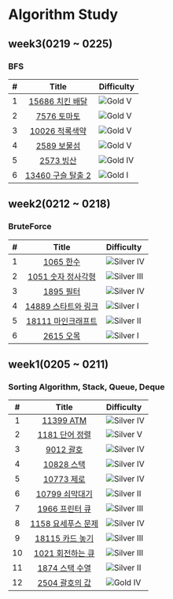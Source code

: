 # Algorithm Study

## week3(0219 ~ 0225)

### BFS

|  #  |                           Title                            | Difficulty                                                           |
| :-: | :--------------------------------------------------------: | :------------------------------------------------------------------- |
|  1  |  [15686 치킨 배달](https://www.acmicpc.net/problem/15686)  | ![Gold V](https://img.shields.io/badge/GOLD%20V-D5A11E?style=flat)   |
|  2  |    [7576 토마토](https://www.acmicpc.net/problem/7576)     | ![Gold V](https://img.shields.io/badge/GOLD%20V-D5A11E?style=flat)   |
|  3  |  [10026 적록색약](https://www.acmicpc.net/problem/10026)   | ![Gold V](https://img.shields.io/badge/GOLD%20V-D5A11E?style=flat)   |
|  4  |    [2589 보물섬](https://www.acmicpc.net/problem/2589)     | ![Gold V](https://img.shields.io/badge/GOLD%20IV-D5A11E?style=flat)  |
|  5  |     [2573 빙산](https://www.acmicpc.net/problem/2573)      | ![Gold IV](https://img.shields.io/badge/GOLD%20IV-D5A11E?style=flat) |
|  6  | [13460 구슬 탈출 2](https://www.acmicpc.net/problem/13460) | ![Gold I](https://img.shields.io/badge/GOLD%20I-D5A11E?style=flat)   |

## week2(0212 ~ 0218)

### BruteForce

|  #  |                            Title                             | Difficulty                                                                 |
| :-: | :----------------------------------------------------------: | :------------------------------------------------------------------------- |
|  1  |      [1065 한수](https://www.acmicpc.net/problem/1065)       | ![Silver IV](https://img.shields.io/badge/SILVER%20IV-A3A3A3?style=flat)   |
|  2  |  [1051 숫자 정사각형](https://www.acmicpc.net/problem/1051)  | ![Silver III](https://img.shields.io/badge/SILVER%20III-A3A3A3?style=flat) |
|  3  |      [1895 필터](https://www.acmicpc.net/problem/1895)       | ![Silver IV](https://img.shields.io/badge/SILVER%20IV-A3A3A3?style=flat)   |
|  4  | [14889 스타트와 링크](https://www.acmicpc.net/problem/14889) | ![Silver I](https://img.shields.io/badge/SILVER%20I-A3A3A3?style=flat)     |
|  5  | [18111 마인크래프트](https://www.acmicpc.net/problem/18111)  | ![Silver II](https://img.shields.io/badge/SILVER%20II-A3A3A3?style=flat)   |
|  6  |      [2615 오목](https://www.acmicpc.net/problem/2615)       | ![Silver I](https://img.shields.io/badge/SILVER%20I-A3A3A3?style=flat)     |

## week1(0205 ~ 0211)

### Sorting Algorithm, Stack, Queue, Deque

|  #  |                           Title                            | Difficulty                                                                 |
| :-: | :--------------------------------------------------------: | :------------------------------------------------------------------------- |
|  1  |     [11399 ATM](https://www.acmicpc.net/problem/11399)     | ![Silver IV](https://img.shields.io/badge/SILVER%20IV-A3A3A3?style=flat)   |
|  2  |   [1181 단어 정렬](https://www.acmicpc.net/problem/1181)   | ![Silver V](https://img.shields.io/badge/SILVER%20V-A3A3A3?style=flat)     |
|  3  |     [9012 괄호](https://www.acmicpc.net/problem/9012)      | ![Silver IV](https://img.shields.io/badge/SILVER%20IV-A3A3A3?style=flat)   |
|  4  |    [10828 스택](https://www.acmicpc.net/problem/10828)     | ![Silver IV](https://img.shields.io/badge/SILVER%20IV-A3A3A3?style=flat)   |
|  5  |    [10773 제로](https://www.acmicpc.net/problem/10773)     | ![Silver IV](https://img.shields.io/badge/SILVER%20IV-A3A3A3?style=flat)   |
|  6  |  [10799 쇠막대기](https://www.acmicpc.net/problem/10799)   | ![Silver II](https://img.shields.io/badge/SILVER%20II-A3A3A3?style=flat)   |
|  7  |   [1966 프린터 큐](https://www.acmicpc.net/problem/1966)   | ![Silver III](https://img.shields.io/badge/SILVER%20III-A3A3A3?style=flat) |
|  8  | [1158 요세푸스 문제](https://www.acmicpc.net/problem/1158) | ![Silver IV](https://img.shields.io/badge/SILVER%20IV-A3A3A3?style=flat)   |
|  9  |  [18115 카드 놓기](https://www.acmicpc.net/problem/18115)  | ![Silver III](https://img.shields.io/badge/SILVER%20III-A3A3A3?style=flat) |
| 10  |  [1021 회전하는 큐](https://www.acmicpc.net/problem/1021)  | ![Silver III](https://img.shields.io/badge/SILVER%20III-A3A3A3?style=flat) |
| 11  |   [1874 스택 수열](https://www.acmicpc.net/problem/1874)   | ![Silver II](https://img.shields.io/badge/SILVER%20II-A3A3A3?style=flat)   |
| 12  |   [2504 괄호의 값](https://www.acmicpc.net/problem/2504)   | ![Gold IV](https://img.shields.io/badge/GOLD%20IV-D5A11E?style=flat)       |

<!--
금: #D5A11E
은: #A3A3A3
동: #CD7F32
1	I
2	II
3	III
4	IV
5	V
-->
